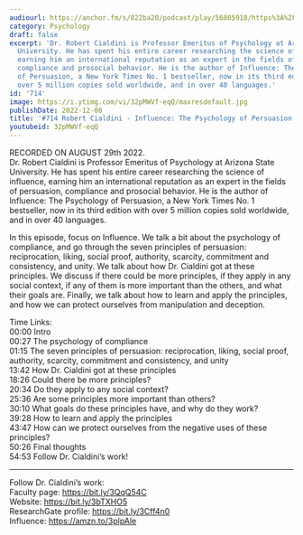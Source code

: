 ```yaml
---
audiourl: https://anchor.fm/s/822ba20/podcast/play/56805918/https%3A%2F%2Fd3ctxlq1ktw2nl.cloudfront.net%2Fstaging%2F2022-7-29%2F94d36038-cf29-aa2f-2e0f-b905ab8fba3b.m4a
category: Psychology
draft: false
excerpt: 'Dr. Robert Cialdini is Professor Emeritus of Psychology at Arizona State
  University. He has spent his entire career researching the science of influence,
  earning him an international reputation as an expert in the fields of persuasion,
  compliance and prosocial behavior. He is the author of Influence: The Psychology
  of Persuasion, a New York Times No. 1 bestseller, now in its third edition with
  over 5 million copies sold worldwide, and in over 40 languages.'
id: '714'
image: https://i.ytimg.com/vi/32pMWVf-eqQ/maxresdefault.jpg
publishDate: 2022-12-08
title: '#714 Robert Cialdini - Influence: The Psychology of Persuasion'
youtubeid: 32pMWVf-eqQ
---
```

<div class="timelinks">

RECORDED ON AUGUST 29th 2022.  
Dr. Robert Cialdini is Professor Emeritus of Psychology at Arizona State University. He has spent his entire career researching the science of influence, earning him an international reputation as an expert in the fields of persuasion, compliance and prosocial behavior. He is the author of Influence: The Psychology of Persuasion, a New York Times No. 1 bestseller, now in its third edition with over 5 million copies sold worldwide, and in over 40 languages.

In this episode, focus on Influence. We talk a bit about the psychology of compliance, and go through the seven principles of persuasion: reciprocation, liking, social proof, authority, scarcity, commitment and consistency, and unity. We talk about how Dr. Cialdini got at these principles. We discuss if there could be more principles, if they apply in any social context, if any of them is more important than the others, and what their goals are. Finally, we talk about how to learn and apply the principles, and how we can protect ourselves from manipulation and deception.

Time Links:  
<time>00:00</time> Intro  
<time>00:27</time> The psychology of compliance  
<time>01:15</time> The seven principles of persuasion: reciprocation, liking, social proof, authority, scarcity, commitment and consistency, and unity  
<time>13:42</time> How Dr. Cialdini got at these principles  
<time>18:26</time> Could there be more principles?  
<time>20:34</time> Do they apply to any social context?  
<time>25:36</time> Are some principles more important than others?  
<time>30:10</time> What goals do these principles have, and why do they work?  
<time>39:28</time> How to learn and apply the principles  
<time>43:47</time> How can we protect ourselves from the negative uses of these principles?  
<time>50:26</time> Final thoughts  
<time>54:53</time> Follow Dr. Cialdini’s work!

---

Follow Dr. Cialdini’s work:  
Faculty page: https://bit.ly/3QqQ54C  
Website: https://bit.ly/3bTXHO5  
ResearchGate profile: https://bit.ly/3Cff4n0  
Influence: https://amzn.to/3plpAle
</div>

